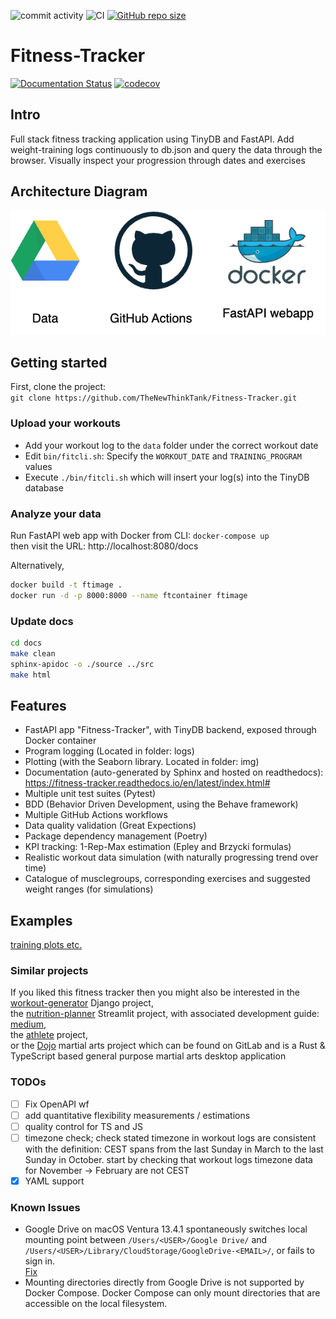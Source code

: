 ![commit activity](https://img.shields.io/github/commit-activity/m/TheNewThinkTank/fitness-tracker)
![CI](https://github.com/TheNewThinkTank/fitness-tracker/actions/workflows/wf.yml/badge.svg)
[![GitHub repo size](https://img.shields.io/github/repo-size/TheNewThinkTank/fitness-tracker?style=flat&logo=github&logoColor=whitesmoke&label=Repo%20Size)](https://github.com/TheNewThinkTank/fitness-tracker/archive/refs/heads/main.zip)

# Fitness-Tracker

[![Documentation Status](https://readthedocs.org/projects/fitness-tracker/badge/?version=latest)](https://fitness-tracker.readthedocs.io/en/latest/?badge=latest)
[![codecov](https://codecov.io/gh/TheNewThinkTank/Fitness-Tracker/branch/main/graph/badge.svg?token=CKAX4A3JQF)](https://codecov.io/gh/TheNewThinkTank/Fitness-Tracker)

<!-- ![simulation-wf](https://github.com/TheNewThinkTank/Fitness-Tracker/actions/workflows/simulation-wf.yml/badge.svg) -->

## Intro

Full stack fitness tracking application using TinyDB and FastAPI.
Add weight-training logs continuously to db.json and query the data through the browser.
Visually inspect your progression through dates and exercises

## Architecture Diagram
![architecture](docs/project_docs/img/architecture.png)

## Getting started

First, clone the project:<br>
`git clone https://github.com/TheNewThinkTank/Fitness-Tracker.git`

### Upload your workouts

- Add your workout log to the `data` folder under the correct workout date
- Edit `bin/fitcli.sh`: Specify the `WORKOUT_DATE` and `TRAINING_PROGRAM` values
- Execute `./bin/fitcli.sh` which will insert your log(s) into the TinyDB database

### Analyze your data

Run FastAPI web app with Docker from CLI:
`docker-compose up`<br>
then visit the URL: http://localhost:8080/docs

Alternatively,

```BASH
docker build -t ftimage .
docker run -d -p 8000:8000 --name ftcontainer ftimage
```

### Update docs

```BASH
cd docs
make clean
sphinx-apidoc -o ./source ../src
make html
```

## Features

- FastAPI app "Fitness-Tracker", with TinyDB backend, exposed through Docker container
- Program logging (Located in folder: logs)
- Plotting (with the Seaborn library. Located in folder: img)
- Documentation (auto-generated by Sphinx and hosted on readthedocs):
  https://fitness-tracker.readthedocs.io/en/latest/index.html#
- Multiple unit test suites (Pytest)
- BDD (Behavior Driven Development, using the Behave framework)
- Multiple GitHub Actions workflows
- Data quality validation (Great Expections)
- Package dependency management (Poetry)
- KPI tracking: 1-Rep-Max estimation (Epley and Brzycki formulas)
- Realistic workout data simulation (with naturally progressing trend over time)
- Catalogue of musclegroups, corresponding exercises and suggested weight ranges (for simulations)

## Examples

[training plots etc.](docs/project_docs/examples/EXAMPLES.md)

### Similar projects

If you liked this fitness tracker then you might also be interested in
the [workout-generator](https://github.com/TheNewThinkTank/workout-generator) Django project,<br>
the [nutrition-planner](https://github.com/TheNewThinkTank/nutrition-planner) Streamlit project, with associated development guide:<br>
[medium](https://medium.com/@GustavCollinRasmussen/build-a-nutrition-app-on-streamlit-8c4f01229989),<br>
the [athlete](https://github.com/TheNewThinkTank/athlete) project,<br>
or the [Dojo](https://gitlab.com/sports-tracking/dojo) martial arts project
which can be found on GitLab and is a Rust & TypeScript based general purpose martial arts desktop application

<!--
## Upcoming features

- download db.yml and run python analysys and plotting code on it,
  using: https://github.com/marketplace/actions/interact-with-google-drive
- deploy and host containerized app on Raspberry Pi
- Add muscle groups to log file name
- ML models (Scikit Learn)
- Bodily strength-ratio tracking (determine baseline, ideal-ranges, and compare the two)
- Dashboard
- Add key exercises (benchpress, squat, deadlift) to dashboard
- Hosting on PyPi (automated deploy with GitHub Actions)
- Identify musclegroups and exercises with best or worst progression
- Add cardio tracking (integrate app with Strava)
-->

### TODOs

- [ ] Fix OpenAPI wf
- [ ] add quantitative flexibility measurements / estimations
- [ ] quality control for TS and JS
- [ ] timezone check; check stated timezone in workout logs are consistent with the definition:
      CEST spans from the last Sunday in March to the last Sunday in October.
      start by checking that workout logs timezone data for November -> February are not CEST
- [x] YAML support

### Known Issues

* Google Drive on macOS Ventura 13.4.1 spontaneously switches local mounting point between
`/Users/<USER>/Google Drive/` and
`/Users/<USER>/Library/CloudStorage/GoogleDrive-<EMAIL>/`, or fails to sign in.<br>
[Fix](docs/project_docs/known_issues/macos_ventura_google_drive.md)
* Mounting directories directly from Google Drive is not supported by Docker Compose. Docker Compose can only mount directories that are accessible on the local filesystem.
